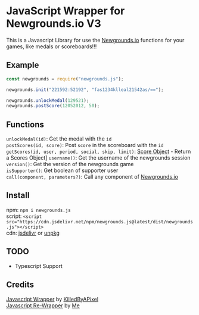 # JavaScript Wrapper for Newgrounds.io V3

This is a Javascript Library for use the [Newgrounds.io](https://newgrounds.io) functions for your games, like medals or scoreboards!!!

## Example

```js
const newgrounds = require("newgrounds.js");

newgrounds.init("221592:52192", "fas1234klleal21542as/==");

newgrounds.unlockMedal(129521);
newgrounds.postScore(12052012, 50);
```

## Functions

`unlockMedal(id)`: Get the medal with the `id` <br>
`postScores(id, score)`: Post `score` in the scoreboard with the `id` <br>
`getScores(id, user, period, social, skip, limit)`: [Score Object](http://www.newgrounds.io/help/objects/#score) - Return a Scores Object] 
`username()`: Get the username of the newgrounds session <br>
`version()`: Get the version of the newgrounds game <br>
`isSupporter()`: Get boolean of supporter user  <br>
`call(component, parameters?)`: Call any component of [Newgrounds.io](https://newgrounds.io) 

## Install

npm: `npm i newgrounds.js` <br>
script: `<script src="https://cdn.jsdelivr.net/npm/newgrounds.js@latest/dist/newgrounds.js"></script>` <br>
cdn: [jsdelivr](https://cdn.jsdelivr.net/npm/newgrounds.js@latest/dist/newgrounds.mjs) or [unpkg](https://unpkg.com/newgrounds.js@latest/dist/newgrounds.mjs)

## TODO

* Typescript Support

## Credits

[Javascript Wrapper](https://github.com/KilledByAPixel/newgrounds) by [KilledByAPixel](https://github.com/KilledByAPixel) <br>
[Javascript Re-Wrapper](https://github.com/lajbel/reversion-newgrounds) by [Me](https://github.com/lajbel)